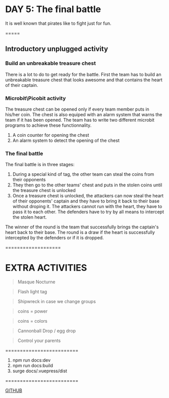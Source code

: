 # DAY 5: The final battle

It is well known that pirates like to fight just for fun.

=====
## Introductory unplugged activity

### Build an unbreakable treasure chest

There is a lot to do to get ready for the battle. First the team has to build an unbreakable treasure chest that looks awesome and that contains the heart of their captain.

### Microbit\Picobit activity

The treasure chest can be opened only if every team member puts in his/her coin. The chest is also equiped with an alarm system that warns the team if it has been opened. The team has to write two different microbit programs to achieve these functionnality.

1. A coin counter for opening the chest
2. An alarm system to detect the opening of the chest

### The final battle

The final battle is in three stages:

1. During a special kind of tag, the other team can steal the coins from their opponents
2. They then go to the other teams' chest and puts in the stolen coins until the treasure chest is unlocked
3. Once a treasure chest is unlocked, the attackers can now steal the heart of their opponents' captain and they have to bring it back to their base without droping it. The attackers cannot run with the heart, they have to pass it to each other. The defenders have to try by all means to intercept the stolen heart. 

The winner of the round is the team that successfully brings the captain's heart back to their base. The round is a draw if the heart is successfully intercepted by the defenders or if it is dropped. 

===================

# EXTRA ACTIVITIES
> Masque Nocturne

> Flash light tag

> Shipwreck in case we change groups

> coins = power

> coins =  colors

> Cannonball Drop / egg drop

> Control your parents

=========================
1. npm run docs:dev
2. npm run docs:build
3. surge docs/.vuepress/dist

=========================

[GITHUB](https://github.com/bernatferragut/VuePress-Projects)